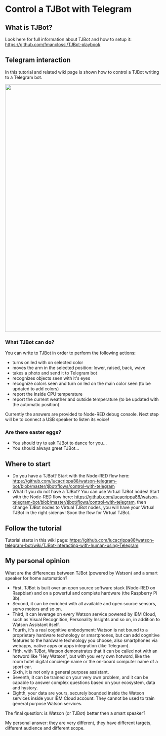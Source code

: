 # Control a TJBot with Telegram

## What is TJBot?

Look here for full information about TJBot and how to setup it: https://github.com/fmanclossi/TJBot-playbook


## Telegram interaction

In this tutorial and related wiki page is shown how to control a TJBot writing to a Telegram bot. 

<img src="https://github.com/lucacrippa88/watson-telegram-bot/blob/master/img/tjbot_telegram.jpg" width="800px">

### What TJBot can do?

You can write to TJBot in order to perform the following actions:

- turns on led with on selected color 
- moves the arm in the selected position: lower, raised, back, wave
- takes a photo and send it to Telegram bot
- recognizes objects seen with it's eyes
- recognize colors seen and turn on led on the main color seen (to be updated to add colors)
- report the inside CPU temperature
- report the current weather and outside temperature (to be updated with the automatic position)

Currently the answers are provided to Node-RED debug console. Next step will be to connect a USB speaker to listen its voice!

### Are there easter eggs?

- You should try to ask TJBot to dance for you...
- You should always greet TJBot...


## Where to start

- Do you have a TJBot? Start with the Node-RED flow here: https://github.com/lucacrippa88/watson-telegram-bot/blob/master/tjbot/flows/control-with-telegram
- What if you do not have a TJBot? You can use Virtual TJBot nodes! Start with the Node-RED flow here: https://github.com/lucacrippa88/watson-telegram-bot/blob/master/tjbot/flows/control-with-telegram, then change TJBot nodes to Virtual TJBot nodes, you will have your Virtual TJBot in the right sidenav! Soon the flow for Virtual TJBot.


## Follow the tutorial

Tutorial starts in this wiki page: https://github.com/lucacrippa88/watson-telegram-bot/wiki/TJBot-interacting-with-human-using-Telegram


## My personal opinion

What are the differences between TJBot (powered by Watson) and a smart speaker for home automation?

- First, TJBot is built over an open source software stack (Node-RED on Raspbian) and on a powerful and complete hardware (the Raspberry Pi 3b).
- Second, it can be enriched with all available and open source sensors, servo motors and so on.
- Third, it can leverage on every Watson service powered by IBM Cloud, such as Visual Recognition, Personality Insights and so on, in addition to Watson Assistant itself.
- Fourth, it's a real cognitive embodyment: Watson is not bound to a proprietary hardware technology or smartphones, but can add cognitive features to the hardware technology you choose, also smartphones via webapps, native apps or apps integration (like Telegram).
- Fifth, with TJBot, Watson demonstrates that it can be called not with an hotword like "Hey Watson", but with you very own hotword, like the room hotel digital concierge name or the on-board computer name of a sport car.
- Sixth, it is not only a general purpose assistant.
- Seventh, it can be trained on your very own problem, and it can be capable to answer complex questions based on your ecosystem, data and hystory.
- Eighth, your data are yours, securely bounded inside the Watson services inside your IBM Cloud account. They cannot be used to train general purpose Watson services.

The final question: is Watson (or TJBot) better then a smart speaker? 

My personal answer: they are very different, they have different targets, different audience and different scope.
